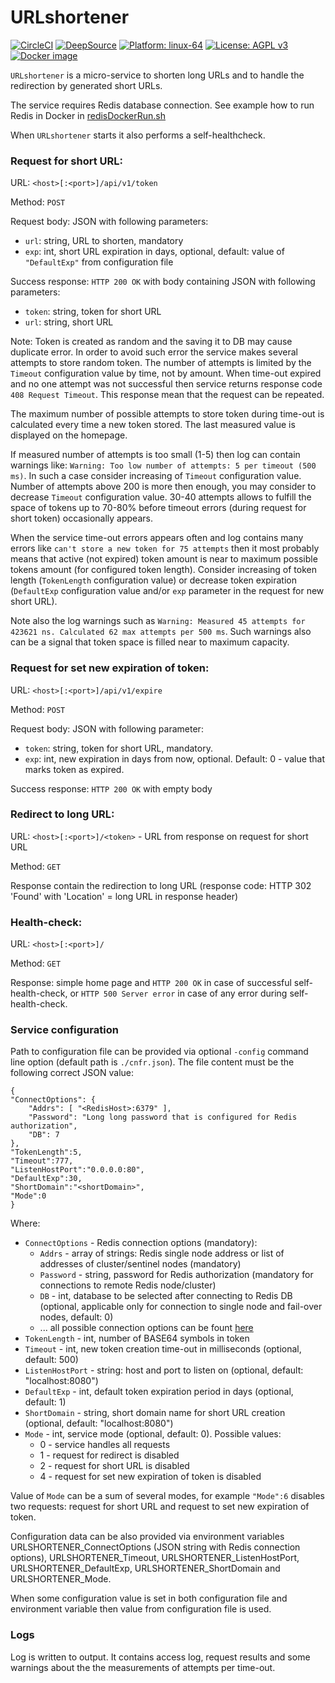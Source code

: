 # URLshortener
[![CircleCI](https://circleci.com/gh/slytomcat/URLshortener.svg?style=svg)](https://circleci.com/gh/slytomcat/URLshortener)
[![DeepSource](https://img.shields.io/badge/Deepsource-Passed-brightgreen)](https://deepsource.io/gh/slytomcat/URLshortener)
[![Platform: linux-64](https://img.shields.io/badge/Platform-linux--64-blue)]()
[![License: AGPL v3](https://img.shields.io/badge/License-AGPL%20v3-blue.svg)](https://www.gnu.org/licenses/agpl-3.0)
[![Docker image](https://img.shields.io/badge/Docker-image-blue)](https://hub.docker.com/r/slytomcat/urlshortener)

`URLshortener` is a micro-service to shorten long URLs and to handle the redirection by generated short URLs.

The service requires Redis database connection. See example how to run Redis in Docker in [redisDockerRun.sh](https://github.com/slytomcat/URLshortener/blob/master/redisDockerRun.sh)

When `URLshortener` starts it also performs a self-healthcheck.


### Request for short URL:

URL: `<host>[:<port>]/api/v1/token`

Method: `POST`

Request body: JSON with following parameters:

- `url`: string, URL to shorten, mandatory
- `exp`: int, short URL expiration in days, optional, default: value of `"DefaultExp"` from configuration file

Success response: `HTTP 200 OK` with body containing JSON with following parameters:

- `token`: string, token for short URL
- `url`: string, short URL

Note: Token is created as random and the saving it to DB may cause duplicate error. In order to avoid such error the service makes several attempts to store random token. The number of attempts is limited by the `Timeout` configuration value by time, not by amount. When time-out expired and no one attempt was not successful then service returns response code `408 Request Timeout`. This response mean that the request can be repeated.

The maximum number of possible attempts to store token during time-out is calculated every time a new token stored. The last measured value is displayed on the homepage.

If measured number of attempts is too small (1-5) then log can contain warnings like: `Warning: Too low number of attempts: 5 per timeout (500 ms)`. In such a case consider increasing of `Timeout` configuration value. Number of attempts above 200 is more then enough, you may consider to decrease `Timeout` configuration value. 30-40 attempts allows to fulfill the space of tokens up to 70-80% before timeout errors (during request for short token) occasionally appears.

When the service time-out errors appears often and log contains many errors like `can't store a new token for 75 attempts` then it most probably means that active (not expired) token amount is near to maximum possible tokens amount (for configured token length). Consider increasing of token length (`TokenLength` configuration value) or decrease token expiration (`DefaultExp` configuration value and/or `exp` parameter in the request for new short URL).

Note also the log warnings such as `Warning: Measured 45 attempts for 423621 ns. Calculated 62 max attempts per 500 ms`. Such warnings also can be a signal that token space is filled near to maximum capacity.

### Request for set new expiration of token:

URL: `<host>[:<port>]/api/v1/expire`

Method: `POST`

Request body: JSON with following parameter:

- `token`: string, token for short URL, mandatory.
- `exp`: int, new expiration in days from now, optional. Default: 0 - value that marks token as expired.

Success response: `HTTP 200 OK` with empty body

### Redirect to long URL:
URL: `<host>[:<port>]/<token>` - URL from response on request for short URL

Method: `GET`

Response contain the redirection to long URL (response code: HTTP 302 'Found' with 'Location' = long URL in response header)

### Health-check:
URL: `<host>[:<port>]/`

Method: `GET`

Response: simple home page and `HTTP 200 OK` in case of successful self-health-check, or `HTTP 500 Server error` in case of any error during self-health-check.


### Service configuration

Path to configuration file can be provided via optional `-config` command line option (default path is `./cnfr.json`). The file content must be the following correct JSON value:

    {
    "ConnectOptions": {
        "Addrs": [ "<RedisHost>:6379" ],
        "Password": "Long long password that is configured for Redis authorization",
        "DB": 7
    },
    "TokenLength":5,
    "Timeout":777,
    "ListenHostPort":"0.0.0.0:80",
    "DefaultExp":30,
    "ShortDomain":"<shortDomain>",
    "Mode":0
    }

Where:

- `ConnectOptions` - Redis connection options (mandatory):
    - `Addrs` - array of strings: Redis single node address or list of addresses of cluster/sentinel nodes (mandatory)
    - `Password` - string, password for Redis authorization (mandatory for connections to remote Redis node/cluster)
    - `DB` - int, database to be selected after connecting to Redis DB (optional, applicable only for connection to single node and fail-over nodes, default: 0)
    - ... all possible connection options can be fount [here](https://godoc.org/github.com/go-redis/redis#UniversalOptions)
- `TokenLength` - int, number of BASE64 symbols in token
- `Timeout` - int, new token creation time-out in milliseconds (optional, default: 500)
- `ListenHostPort` - string: host and port to listen on (optional, default: "localhost:8080")
- `DefaultExp` - int, default token expiration period in days (optional, default: 1)
- `ShortDomain` - string, short domain name for short URL creation (optional, default: "localhost:8080")
- `Mode` - int, service mode (optional, default: 0). Possible values:
    - 0 - service handles all requests
    - 1 - request for redirect is disabled
    - 2 - request for short URL is disabled
    - 4 - request for set new expiration of token is disabled

Value of `Mode` can be a sum of several modes, for example `"Mode":6` disables two requests: request for short URL and request to set new expiration of token.

Configuration data can be also provided via environment variables URLSHORTENER_ConnectOptions (JSON string with Redis connection options), URLSHORTENER_Timeout, URLSHORTENER_ListenHostPort, URLSHORTENER_DefaultExp, URLSHORTENER_ShortDomain and URLSHORTENER_Mode.

When some configuration value is set in both configuration file and environment variable then value from configuration file is used.

### Logs

Log is written to output. It contains access log, request results and some warnings about the the measurements of attempts per time-out. 